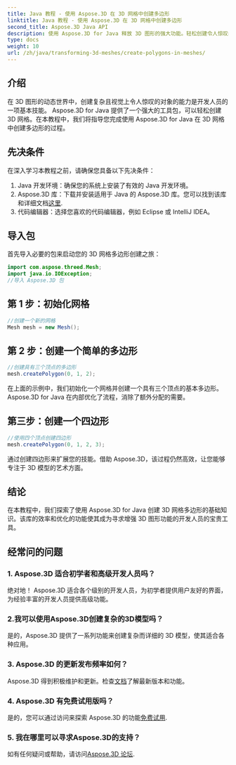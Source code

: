 ```yaml
---
title: Java 教程 - 使用 Aspose.3D 在 3D 网格中创建多边形
linktitle: Java 教程 - 使用 Aspose.3D 在 3D 网格中创建多边形
second_title: Aspose.3D Java API
description: 使用 Aspose.3D for Java 释放 3D 图形的强大功能。轻松创建令人惊叹的多边形。立即下载以获得无缝的开发体验。
type: docs
weight: 10
url: /zh/java/transforming-3d-meshes/create-polygons-in-meshes/
---
```

## 介绍
在 3D 图形的动态世界中，创建复杂且视觉上令人惊叹的对象的能力是开发人员的一项基本技能。 Aspose.3D for Java 提供了一个强大的工具包，可以轻松创建 3D 网格。在本教程中，我们将指导您完成使用 Aspose.3D for Java 在 3D 网格中创建多边形的过程。
## 先决条件
在深入学习本教程之前，请确保您具备以下先决条件：
1. Java 开发环境：确保您的系统上安装了有效的 Java 开发环境。
2.  Aspose.3D 库：下载并安装适用于 Java 的 Aspose.3D 库。您可以找到该库和详细文档[这里](https://reference.aspose.com/3d/java/).
3. 代码编辑器：选择您喜欢的代码编辑器，例如 Eclipse 或 IntelliJ IDEA。
## 导入包
首先导入必要的包来启动您的 3D 网格多边形创建之旅：
```java
import com.aspose.threed.Mesh;
import java.io.IOException;
//导入 Aspose.3D 包
```
## 第 1 步：初始化网格
```java
//创建一个新的网格
Mesh mesh = new Mesh();
```
## 第 2 步：创建一个简单的多边形
```java
//创建具有三个顶点的多边形
mesh.createPolygon(0, 1, 2);
```
在上面的示例中，我们初始化一个网格并创建一个具有三个顶点的基本多边形。 Aspose.3D for Java 在内部优化了流程，消除了额外分配的需要。
## 第三步：创建一个四边形
```java
//使用四个顶点创建四边形
mesh.createPolygon(0, 1, 2, 3);
```
通过创建四边形来扩展您的技能。借助 Aspose.3D，该过程仍然高效，让您能够专注于 3D 模型的艺术方面。
## 结论
在本教程中，我们探索了使用 Aspose.3D for Java 创建 3D 网格多边形的基础知识。该库的效率和优化的功能使其成为寻求增强 3D 图形功能的开发人员的宝贵工具。
## 经常问的问题
### 1. Aspose.3D 适合初学者和高级开发人员吗？
绝对地！ Aspose.3D 适合各个级别的开发人员，为初学者提供用户友好的界面，为经验丰富的开发人员提供高级功能。
### 2.我可以使用Aspose.3D创建复杂的3D模型吗？
是的，Aspose.3D 提供了一系列功能来创建复杂而详细的 3D 模型，使其适合各种应用。
### 3. Aspose.3D 的更新发布频率如何？
 Aspose.3D 得到积极维护和更新。检查[文档](https://reference.aspose.com/3d/java/)了解最新版本和功能。
### 4. Aspose.3D 有免费试用版吗？
是的，您可以通过访问来探索 Aspose.3D 的功能[免费试用](https://releases.aspose.com/).
### 5. 我在哪里可以寻求Aspose.3D的支持？
如有任何疑问或帮助，请访问[Aspose.3D 论坛](https://forum.aspose.com/c/3d/18).